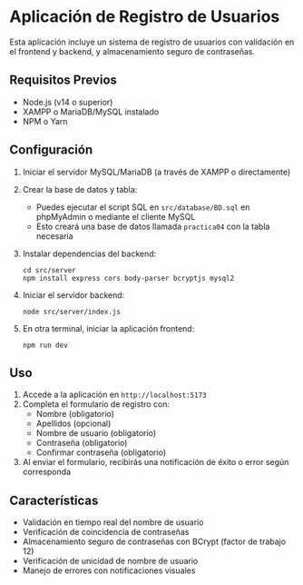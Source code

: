 
# Aplicación de Registro de Usuarios

Esta aplicación incluye un sistema de registro de usuarios con validación en el frontend y backend, y almacenamiento seguro de contraseñas.

## Requisitos Previos

- Node.js (v14 o superior)
- XAMPP o MariaDB/MySQL instalado
- NPM o Yarn

## Configuración

1. Iniciar el servidor MySQL/MariaDB (a través de XAMPP o directamente)
2. Crear la base de datos y tabla:
   - Puedes ejecutar el script SQL en `src/database/BD.sql` en phpMyAdmin o mediante el cliente MySQL
   - Esto creará una base de datos llamada `practica04` con la tabla necesaria

3. Instalar dependencias del backend:
   ```
   cd src/server
   npm install express cors body-parser bcryptjs mysql2
   ```

4. Iniciar el servidor backend:
   ```
   node src/server/index.js
   ```

5. En otra terminal, iniciar la aplicación frontend:
   ```
   npm run dev
   ```

## Uso

1. Accede a la aplicación en `http://localhost:5173`
2. Completa el formulario de registro con:
   - Nombre (obligatorio)
   - Apellidos (opcional)
   - Nombre de usuario (obligatorio)
   - Contraseña (obligatorio)
   - Confirmar contraseña (obligatorio)
3. Al enviar el formulario, recibirás una notificación de éxito o error según corresponda

## Características

- Validación en tiempo real del nombre de usuario
- Verificación de coincidencia de contraseñas
- Almacenamiento seguro de contraseñas con BCrypt (factor de trabajo 12)
- Verificación de unicidad de nombre de usuario
- Manejo de errores con notificaciones visuales

